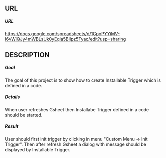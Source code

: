 URL
---

##### URL
https://docs.google.com/spreadsheets/d/1CpoPYYiMV-I6vWiQJy4mWBLsUk0yEqla5BIlpz5Tyac/edit?usp=sharing


DESCRIPTION
-----------

##### Goal
The goal of this project is to show how to create Installable Trigger which is defined in a code.

##### Details
When user refreshes Gsheet then Installabe Trigger defined in a code should be started.

##### Result 
User should first init trigger by clicking in menu "Custom Menu -> Init Trigger". Then after refresh Gsheet a dialog with message should be displayed by Installable Trigger.